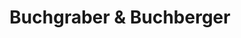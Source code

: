 ---
title: "Buchgraber & Buchberger"
url: /kapfenberg/buchgraber-und-buchberger/
shop: Metzgerei
---
